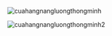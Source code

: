 ![cuahangnangluongthongminh](https://github.com/VanHoang110802/Competitive_Programming/assets/108053955/a007fbed-e4fa-4baf-b35f-42de91d7e76d)

![cuahangnangluongthongminh2](https://github.com/VanHoang110802/Competitive_Programming/assets/108053955/6683360c-ccc4-4ae8-9021-51b8c907e783)
